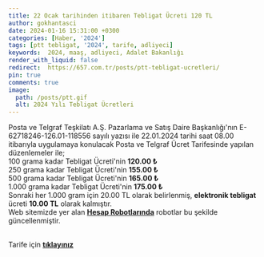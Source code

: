```yaml
---
title: 22 Ocak tarihinden itibaren Tebligat Ücreti 120 TL
author: gokhantasci
date: 2024-01-16 15:31:00 +0300
categories: [Haber, '2024']
tags: [ptt tebligat, '2024', tarife, adliyeci]
keywords:  2024, maaş, adliyeci, Adalet Bakanlığı
render_with_liquid: false
redirect:  https://657.com.tr/posts/ptt-tebligat-ucretleri/
pin: true
comments: true
image:
  path: /posts/ptt.gif
  alt: 2024 Yılı Tebligat Ücretleri
---
```


Posta ve Telgraf Teşkilatı A.Ş. Pazarlama ve Satış Daire Başkanlığı'nın E-62718246-126.01-118556 sayılı yazısı ile 22.01.2024 tarihi saat 08.00 itibarıyla uygulamaya konulacak Posta ve Telgraf Ücret Tarifesinde yapılan düzenlemeler ile;
<br>100 grama kadar Tebligat Ücreti'nin **120.00 ₺**
<br>250 grama kadar Tebligat Ücreti'nin **155.00 ₺**
<br>500 grama kadar Tebligat Ücreti'nin **165.00 ₺**
<br>1.000 grama kadar Tebligat Ücreti'nin **175.00 ₺**
<br>Sonraki her 1.000 gram için 20.00 TL olarak belirlenmiş, **elektronik tebligat** ücreti **10.00 TL** olarak kalmıştır. 
<br>Web sitemizde yer alan [**Hesap Robotlarında**](https://adliyeci.com.tr/yargilamagideridokumu/?#eskitebligatlar) robotlar bu şekilde güncellenmiştir.


<br>Tarife için  [**tıklayınız**](https://cdn.adalet.gov.tr/portal/duyuru/pdf/genel/PTT2024Tarife.pdf)  

